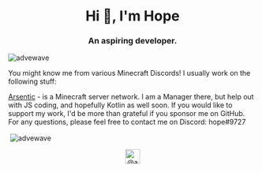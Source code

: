 <h1 align="center">Hi 👋, I'm Hope</h1>
<h3 align="center">An aspiring developer. </h3>
<p align="left"> <img src="https://komarev.com/ghpvc/?username=advewave" alt="advewave" /> </p>
You might know me from various Minecraft Discords! 
I usually work on the following stuff:

[Arsentic](https://github.com/Arsentic/) - is a Minecraft server network. I am a Manager there, but help out with JS coding, and hopefully Kotlin as well soon. 
If you would like to support my work, I'd be more than grateful if you sponsor me on GitHub.
For any questions, please feel free to contact me on Discord: hope#9727

<p>&nbsp;<img align="center" src="https://github-readme-stats.vercel.app/api?username=advewave&show_icons=true" alt="advewave" /></p>

<p align="center">
<a href="https://twitter.com/advewave" target="blank"><img align="center" src="https://cdn.jsdelivr.net/npm/simple-icons@3.0.1/icons/twitter.svg" alt="@advewave on twitter" height="30" width="30" /></a>
</p>
